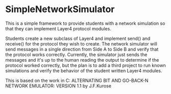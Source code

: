 SimpleNetworkSimulator
======================

This is a simple framework to provide students with a network simulation so that they can implement Layer4 protocol modules.

Students create a new subclass of Layer4 and implement send() and receive() for the protocol they wish to create. The network simulator will send messages in a single direction from Side A to Side B and verify that the protocol works correctly. Currently, the simulator just sends the messages and it's up to the human reading the output to determine if the protocol worked correctly, but the plan is to add a third project to run known simulations and verify the behavior of the student written Layer4 modules.

This is based on the work in C: ALTERNATING BIT AND GO-BACK-N NETWORK EMULATOR: VERSION 1.1  by J.F.Kurose
